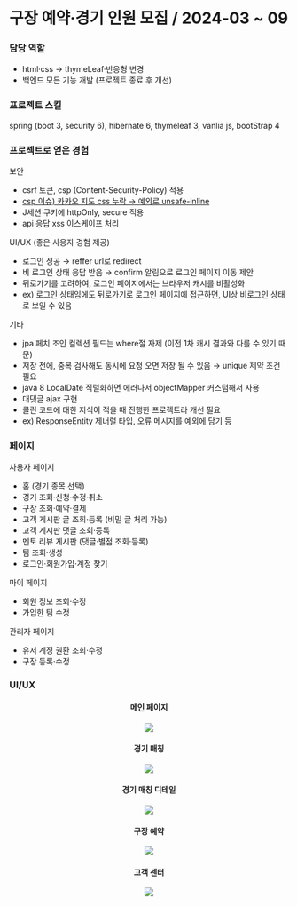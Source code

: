 <h1>구장 예약·경기 인원 모집 / 2024-03 ~ 09</h1>

### 담당 역할
<ul>
  <li>html·css → thymeLeaf·반응형 변경 </li>
  <li>백엔드 모든 기능 개발 (프로젝트 종료 후 개선)</li>
</ul>
 
### 프로젝트 스킬
spring (boot 3, security 6), hibernate 6, thymeleaf 3, vanlia js,  bootStrap 4

### 프로젝트로 얻은 경험

보안
<ul>
  <li>csrf 토큰, csp (Content-Security-Policy) 적용</li>
  <li>
    <a href="https://github.com/kimtaehyun304/poma/blob/e3c4a97d4deb1eb61b1e4075d94dff6c39c7e2a5/src/main/java/goinmul/sportsmanage/config/SecurityConfig.java#L47">
      csp 이슈) 카카오 지도 css 누락 → 예외로 unsafe-inline</li>
    </a>
  <li>J세션 쿠키에 httpOnly, secure 적용</li>
  <li>api 응답 xss 이스케이프 처리</li>
</ul>

UI/UX (좋은 사용자 경험 제공)
<ul>
    <li>로그인 성공 → reffer url로 redirect</li>
    <li>비 로그인 상태 응답 받음 → confirm 알림으로 로그인 페이지 이동 제안</li>
    <li>뒤로가기를 고려하여, 로그인 페이지에서는 브라우저 캐시를 비활성화</li>
    <li>ex) 로그인 상태임에도 뒤로가기로 로그인 페이지에 접근하면, UI상 비로그인 상태로 보일 수 있음</li>
</ul>

기타
<ul>
    <li>jpa 페치 조인 컬렉션 필드는 where절 자제 (이전 1차 캐시 결과와 다를 수 있기 때문)</li>
    <li>저장 전에, 중복 검사해도 동시에 요청 오면 저장 될 수 있음 → unique 제약 조건 필요</li>
    <li>java 8 LocalDate 직렬화하면 에러나서 objectMapper 커스텀해서 사용</li>
    <li>대댓글 ajax 구현</li>
    <li>클린 코드에 대한 지식이 적을 때 진행한 프로젝트라 개선 필요</li>
    <li>ex) ResponseEntity 제너럴 타입, 오류 메시지를 예외에 담기 등</li>
</ul>

### 페이지

사용자 페이지
<ul>
  <li>홈 (경기 종목 선택)</li>
  <li>경기 조회·신청·수정·취소</li>
  <li>구장 조회·예약·결제</li>
  <li>고객 게시판 글 조회·등록 (비밀 글 처리 가능)</li>
  <li>고객 게시판 댓글 조회·등록</li>
  <li>멘토 리뷰 게시판 (댓글·별점 조회·등록)</li>
  <li>팀 조회·생성</li>
  <li>로그인·회원가입·계정 찾기</li>
</ul>

마이 페이지
<ul>
  <li>회원 정보 조회·수정</li>
  <li>가입한 팀 수정</li>
</ul>

관리자 페이지
<ul>
  <li>유저 계정 권환 조회·수정</li>
  <li>구장 등록·수정</li>
</ul>

### UI/UX
<h4 align="center">메인 페이지</h4>
<p align="center">
<img src="https://github.com/user-attachments/assets/0888f4c6-6062-4016-9dda-0f2f571e83b2" />
</p>

<h4 align="center">경기 매칭</h4>
<p align="center">
<img src="https://github.com/user-attachments/assets/c8e7dd30-e881-4868-b07d-129649a2ee76" />
</p>

<h4 align="center">경기 매칭 디테일</h4>
<p align="center">
<img src="https://github.com/user-attachments/assets/043ce53f-9a90-4586-8822-2c6e6f0678ea" />
</p>

<h4 align="center">구장 예약</h4>
<p align="center">
<img src="https://github.com/user-attachments/assets/2c17759a-da31-4834-a7c0-3da393ad58f4" />
</p>

<h4 align="center">고객 센터</h4>
<p align="center">
<img src="https://github.com/user-attachments/assets/771149c7-c421-4b11-aa97-5d54cf8e1e9d" />
</p>
